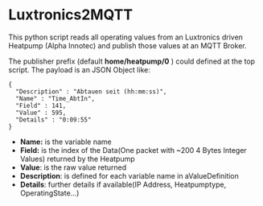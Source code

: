 # Luxtronics2MQTT

This python script reads all operating values from an Luxtronics driven Heatpump (Alpha Innotec) and publish those values at an MQTT Broker.

The publisher prefix (default  	**home/heatpump/0** )  could defined at the top script. The payload is an JSON Object like:
```
{
  "Description" : "Abtauen seit (hh:mm:ss)",
  "Name" : "Time_AbtIn",
  "Field" : 141,
  "Value" : 595,
  "Details" : "0:09:55"
}
```

- **Name:** is the variable name</li>
- **Field:** is the index of the Data(One packet with ~200 4 Bytes Integer Values) returned by the Heatpump</li>
- **Value**: is the raw value returned</li>
- **Description**: is defined for each variable name in aValueDefinition</li>
- **Details**: further details if available(IP Address, Heatpumptype, OperatingState...)</li>
